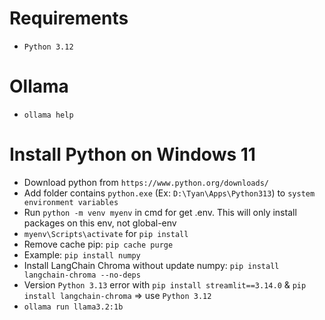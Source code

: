 # Requirements
- `Python 3.12`

# Ollama
- `ollama help`

# Install Python on Windows 11
- Download python from `https://www.python.org/downloads/`
- Add folder contains `python.exe` (Ex: `D:\Tyan\Apps\Python313`) to `system environment variables`
- Run `python -m venv myenv` in cmd for get .env. This will only install packages on this env, not global-env
- `myenv\Scripts\activate` for `pip install`
- Remove cache pip: `pip cache purge`
- Example: `pip install numpy`
- Install LangChain Chroma without update numpy: `pip install langchain-chroma --no-deps`
- Version `Python 3.13` error with `pip install streamlit==3.14.0` & `pip install langchain-chroma` => use `Python 3.12`
- `ollama run llama3.2:1b`